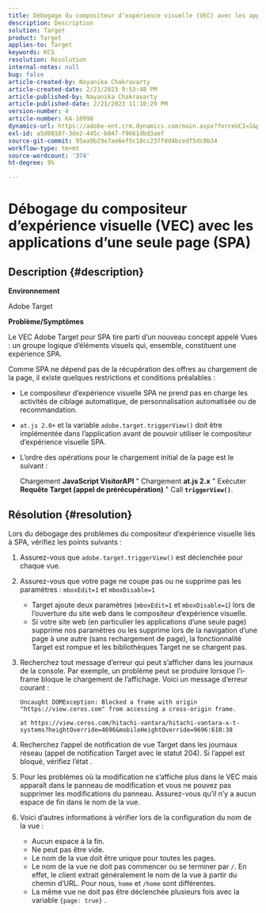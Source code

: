 ```yaml
---
title: Débogage du compositeur d’expérience visuelle (VEC) avec les applications d’une seule page (SPA)
description: Description
solution: Target
product: Target
applies-to: Target
keywords: KCS
resolution: Resolution
internal-notes: null
bug: false
article-created-by: Nayanika Chakravarty
article-created-date: 2/21/2023 9:53:48 PM
article-published-by: Nayanika Chakravarty
article-published-date: 2/21/2023 11:10:29 PM
version-number: 4
article-number: KA-18998
dynamics-url: https://adobe-ent.crm.dynamics.com/main.aspx?forceUCI=1&pagetype=entityrecord&etn=knowledgearticle&id=3a0a8733-32b2-ed11-83fe-6045bd006704
exl-id: a5d08107-3de2-445c-b047-f9661dbd3aef
source-git-commit: 95aa9b29e7ae6ef5c18cc237fdd4bcedf5dc0b34
workflow-type: tm+mt
source-wordcount: '374'
ht-degree: 9%

---
```


# Débogage du compositeur d’expérience visuelle (VEC) avec les applications d’une seule page (SPA)

## Description {#description}


<b>Environnement</b>

Adobe Target

<b>Problème/Symptômes</b>

Le VEC Adobe Target pour SPA tire parti d’un nouveau concept appelé Vues : un groupe logique d’éléments visuels qui, ensemble, constituent une expérience SPA.

Comme SPA ne dépend pas de la récupération des offres au chargement de la page, il existe quelques restrictions et conditions préalables :

- Le compositeur d’expérience visuelle SPA ne prend pas en charge les activités de ciblage automatique, de personnalisation automatisée ou de recommandation.
- `at.js 2.0+` et la variable `adobe.target.triggerView()` doit être implémentée dans l’application avant de pouvoir utiliser le compositeur d’expérience visuelle SPA.
- L’ordre des opérations pour le chargement initial de la page est le suivant :



  Chargement <b>JavaScript VisitorAPI</b> &quot; Chargement <b>at.js 2.x</b> &quot; Exécuter <b>Requête Target (appel de prérécupération)</b> &quot; Call <b>`triggerView()`</b>.



## Résolution {#resolution}


Lors du débogage des problèmes du compositeur d’expérience visuelle liés à SPA, vérifiez les points suivants :

1. Assurez-vous que `adobe.target.triggerView()` est déclenchée pour chaque vue.
2. Assurez-vous que votre page ne coupe pas ou ne supprime pas les paramètres : `mboxEdit=1` et `mboxDisable=1`

   - Target ajoute deux paramètres (`mboxEdit=1` et `mboxDisable=1`) lors de l’ouverture du site web dans le compositeur d’expérience visuelle.
   - Si votre site web (en particulier les applications d’une seule page) supprime nos paramètres ou les supprime lors de la navigation d’une page à une autre (sans rechargement de page), la fonctionnalité Target est rompue et les bibliothèques Target ne se chargent pas.
3. Recherchez tout message d’erreur qui peut s’afficher dans les journaux de la console. Par exemple, un problème peut se produire lorsque l’i-frame bloque le chargement de l’affichage. Voici un message d’erreur courant :<br>

   ```
   Uncaught DOMException: Blocked a frame with origin "https://view.ceros.com" from accessing a cross-origin frame.
   
   at https://view.ceros.com/hitachi-vantara/hitachi-vantara-x-t-systems?heightOverride=4696&mobileHeightOverride=9696:610:38
   ```

4. Recherchez l’appel de notification de vue Target dans les journaux réseau (appel de notification Target avec le statut 204). Si l’appel est bloqué, vérifiez l’état .
5. Pour les problèmes où la modification ne s’affiche plus dans le VEC mais apparaît dans le panneau de modification et vous ne pouvez pas supprimer les modifications du panneau. Assurez-vous qu’il n’y a aucun espace de fin dans le nom de la vue.
6. Voici d’autres informations à vérifier lors de la configuration du nom de la vue :
   - Aucun espace à la fin.
   - Ne peut pas être vide.
   - Le nom de la vue doit être unique pour toutes les pages.
   - Le nom de la vue ne doit pas commencer ou se terminer par `/`. En effet, le client extrait généralement le nom de la vue à partir du chemin d’URL. Pour nous, `home` et `/home` sont différentes.
   - La même vue ne doit pas être déclenchée plusieurs fois avec la variable `{page: true}` .

